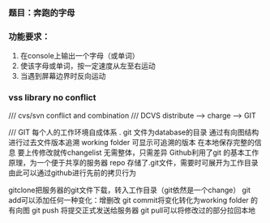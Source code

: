 ### 题目：奔跑的字母

### 功能要求：

1. 在console上输出一个字母（或单词）
1. 使该字母或单词，按一定速度从左至右运动
1. 当遇到屏幕边界时反向运动

### vss library no conflict
/// cvs/svn conflict and combination
/// DCVS distribute --> charge --> GIT

/// GIT 每个人的工作环境自成体系 
. git 文件为database的目录
通过有向图结构进行过去文件版本追溯
working folder 可显示可追溯的版本
在本地保存完整的信息 
要上传修改就传changelist 无需整体，只需差异
Github利用了git 的基本工作原理，为一个便于共享的服务器
repo 存储了.git文件，需要时可展开为工作目录
由此可以通过github进行先前的拷贝行为

gitclone把服务器的git文件下载，转入工作目录（git依然是一个change）
git add可以添加任何一种变化：增删改
git commit将变化转化为working folder 的有向图
git push 将提交正式发送给服务器
git pull可以将修改过的部分拉回本地
